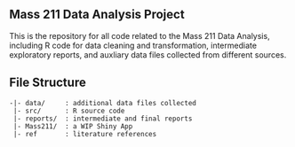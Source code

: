 Mass 211 Data Analysis Project
------------------------------

This is the repository for all code related to the Mass 211 Data Analysis, including R code for
data cleaning and transformation, intermediate exploratory reports, and auxliary data files collected
from different sources.

## File Structure

```
-|- data/     : additional data files collected
 |- src/      : R source code
 |- reports/  : intermediate and final reports
 |- Mass211/  : a WIP Shiny App
 |- ref       : literature references
```

